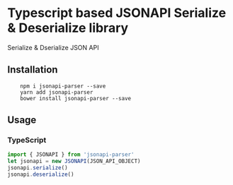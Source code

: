 # Typescript based JSONAPI Serialize & Deserialize library
Serialize &amp; Dserialize JSON API

## Installation 
```console
    npm i jsonapi-parser --save
    yarn add jsonapi-parser
    bower install jsonapi-parser --save
```
## Usage
### TypeScript
```typescript
import { JSONAPI } from 'jsonapi-parser'
let jsonapi = new JSONAPI(JSON_API_OBJECT)
jsonapi.serialize()
jsonapi.deserialize()
```
